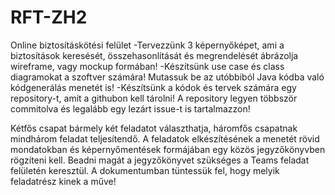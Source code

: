 # RFT-ZH2

Online biztosításkötési felület
-Tervezzünk 3 képernyőképet, ami a 
	biztosítások keresését, 
	összehasonlítását és 
	megrendelését 
ábrázolja wireframe, vagy mockup formában!
-Készítsünk use case és class diagramokat a szoftver számára! Mutassuk be az utóbbiból Java kódba való kódgenerálás menetét is!
-Készítsünk a kódok és tervek számára egy repository-t, amit a githubon kell tárolni! A repository legyen többször commitolva és legalább egy lezárt issue-t is tartalmazzon!

Kétfős csapat bármely két feladatot választhatja, háromfős csapatnak mindhárom feladat teljesítendő.
A feladatok elkészítésének a menetét rövid mondatokban és képernyőmentések formájában egy közös jegyzőkönyvben rögzíteni kell. Beadni magát a jegyzőkönyvet szükséges a Teams feladat felületén keresztül. A dokumentumban tüntessük fel, hogy melyik feladatrész kinek a műve!
